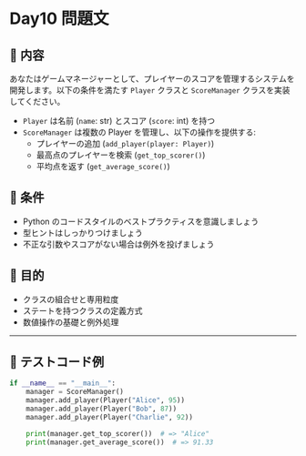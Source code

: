 # Day10 問題文

## 📓 内容

あなたはゲームマネージャーとして、プレイヤーのスコアを管理するシステムを開発します。以下の条件を満たす `Player` クラスと `ScoreManager` クラスを実装してください。

- `Player` は名前 (`name`: str) とスコア (`score`: int) を持つ
- `ScoreManager` は複数の Player を管理し、以下の操作を提供する:
  - プレイヤーの追加 (`add_player(player: Player)`)
  - 最高点のプレイヤーを検索 (`get_top_scorer()`)
  - 平均点を返す (`get_average_score()`)

## 🔧 条件

- Python のコードスタイルのベストプラクティスを意識しましょう
- 型ヒントはしっかりつけましょう
- 不正な引数やスコアがない場合は例外を投げましょう

## 🧪 目的

- クラスの組合せと専用粒度
- ステートを持つクラスの定義方式
- 数値操作の基礎と例外処理

---

## 🧰 テストコード例

```python
if __name__ == "__main__":
    manager = ScoreManager()
    manager.add_player(Player("Alice", 95))
    manager.add_player(Player("Bob", 87))
    manager.add_player(Player("Charlie", 92))

    print(manager.get_top_scorer())  # => "Alice"
    print(manager.get_average_score())  # => 91.33
```
